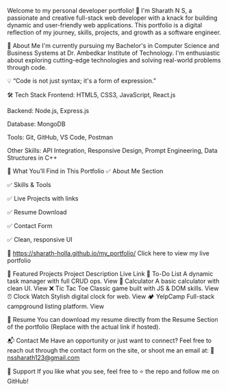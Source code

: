 Welcome to my personal developer portfolio! 🚀
I'm Sharath N S, a passionate and creative full-stack web developer with a knack for building dynamic and user-friendly web applications. This portfolio is a digital reflection of my journey, skills, projects, and growth as a software engineer.

🧠 About Me
I'm currently pursuing my Bachelor's in Computer Science and Business Systems at Dr. Ambedkar Institute of Technology. I'm enthusiastic about exploring cutting-edge technologies and solving real-world problems through code.

💡 “Code is not just syntax; it's a form of expression.”

🛠️ Tech Stack
Frontend: HTML5, CSS3, JavaScript, React.js

Backend: Node.js, Express.js

Database: MongoDB

Tools: Git, GitHub, VS Code, Postman

Other Skills: API Integration, Responsive Design, Prompt Engineering, Data Structures in C++

💼 What You’ll Find in This Portfolio
✅ About Me Section

✅ Skills & Tools

✅ Live Projects with links

✅ Resume Download

✅ Contact Form

✅ Clean, responsive UI

🔗 https://sharath-holla.github.io/my_portfolio/
Click here to view my live portfolio

🚀 Featured Projects
Project	Description	Live Link
📝 To-Do List	A dynamic task manager with full CRUD ops.	View
🧮 Calculator	A basic calculator with clean UI.	View
❌ Tic Tac Toe	Classic game built with JS & DOM skills.	View
⏰ Clock Watch	Stylish digital clock for web.	View
🏕️ YelpCamp	Full-stack campground listing platform.	View

📄 Resume
You can download my resume directly from the Resume Section of the portfolio (Replace with the actual link if hosted).

📬 Contact Me
Have an opportunity or just want to connect?
Feel free to reach out through the contact form on the site, or shoot me an email at:
📧 nssharath123@gmail.com

💖 Support
If you like what you see, feel free to ⭐ the repo and follow me on GitHub!


